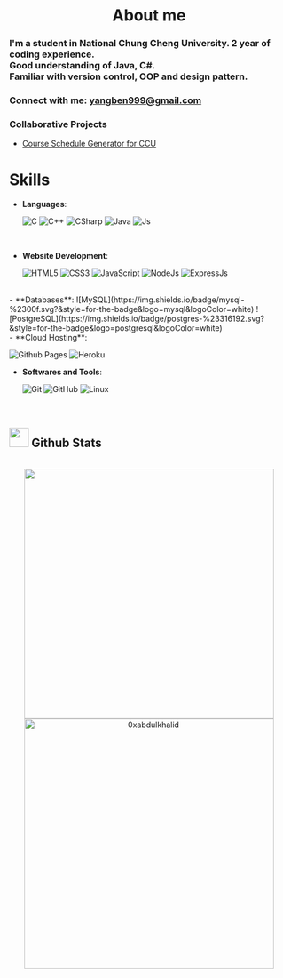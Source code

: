 
<h1 align="center">About me</h1>
<h3 align="left">
  I'm a student in National Chung Cheng University. 2 year of coding experience. <br/>
  Good understanding of Java, C#. <br/>
  Familiar with version control, OOP and design pattern.<br/>
</h3>

<h3 align="left">Connect with me: <a href="mailto:yangben999@gmail.com">yangben999@gmail.com</a></h3>

<p align="left">
<h3>Collaborative Projects</h3>
<ul>
	<li><a href="https://ccudemo.herokuapp.com/">Course Schedule Generator for CCU</a></li>
</ul>

</p>


<h1 align="left">Skills</h1>
<p align="center">


- **Languages**:
    
    ![C](https://img.shields.io/badge/C%20-%232370ED.svg?style=for-the-badge&logo=c&logoColor=white) ![C++](https://img.shields.io/badge/C++%20-%2300599C.svg?style=for-the-badge&logo=c%2B%2B&logoColor=white) ![CSharp](https://img.shields.io/badge/c%23%20-%23239120.svg?&style=for-the-badge&logo=c-sharp&logoColor=white) ![Java](https://img.shields.io/badge/java-%23ED8B00.svg?&style=for-the-badge&logo=java&logoColor=white) ![Js](https://img.shields.io/badge/javascript%20-%23323330.svg?&style=for-the-badge&logo=javascript&logoColor=%23F7DF1E)


<br>   
    
- **Website Development**:

   ![HTML5](https://img.shields.io/badge/HTML5%20-%23E34F26.svg?style=for-the-badge&logo=html5&logoColor=white) ![CSS3](https://img.shields.io/badge/CSS%20-%231572B6.svg?style=for-the-badge&logo=css3&logoColor=white) ![JavaScript](https://img.shields.io/badge/JavaScript%20-%23F7DF1E.svg?style=for-the-badge&logo=javascript&logoColor=black) ![NodeJs](https://img.shields.io/badge/node.js%20-%2343853D.svg?&style=for-the-badge&logo=node.js&logoColor=white) ![ExpressJs](https://img.shields.io/badge/express.js%20-%23404d59.svg?&style=for-the-badge)
<br>
- **Databases**:
![MySQL](https://img.shields.io/badge/mysql-%2300f.svg?&style=for-the-badge&logo=mysql&logoColor=white) ![PostgreSQL](https://img.shields.io/badge/postgres-%23316192.svg?&style=for-the-badge&logo=postgresql&logoColor=white)
<br/>
- **Cloud Hosting**:

   ![Github Pages](https://img.shields.io/badge/GitHub%20Pages-%23327FC7.svg?style=for-the-badge&logo=github&logoColor=white) ![Heroku](https://img.shields.io/badge/heroku%20-%23430098.svg?&style=for-the-badge&logo=heroku&logoColor=white)
<br>

- **Softwares and Tools**:

    ![Git](https://img.shields.io/badge/git-%23F05033.svg?style=for-the-badge&logo=git&logoColor=white) ![GitHub](https://img.shields.io/badge/github-%23121011.svg?style=for-the-badge&logo=github&logoColor=white)   ![Linux](https://img.shields.io/badge/Linux-FCC624?style=for-the-badge&logo=linux&logoColor=black) 
</p>


<br>


## <img src="https://media.giphy.com/media/iY8CRBdQXODJSCERIr/giphy.gif" width="35"><b> Github Stats </b>
<br>

<div align="center">

<a href="https://github.com/0xabdulkhalid/">
  <img src="https://github-readme-stats.vercel.app/api?username=ben99933&include_all_commits=true&count_private=true&show_icons=true&line_height=20&title_color=7A7ADB&icon_color=2234AE&text_color=D3D3D3&bg_color=0,000000,130F40" width="450"/>
  <br/>
  <img src="https://github-readme-stats.vercel.app/api/top-langs?username=ben99933&show_icons=true&locale=en&layout=compact&line_height=20&title_color=7A7ADB&icon_color=2234AE&text_color=D3D3D3&bg_color=0,000000,130F40" width="450"  alt="0xabdulkhalid"/>

</a>
</div>
